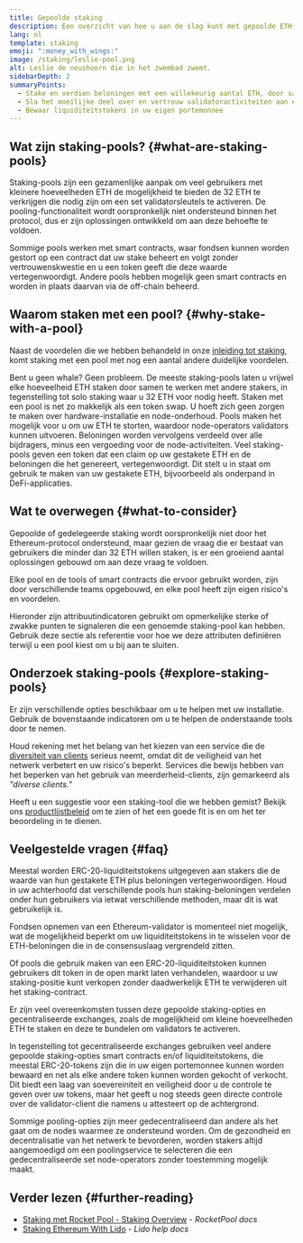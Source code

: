 ```yaml
---
title: Gepoolde staking
description: Een overzicht van hoe u aan de slag kunt met gepoolde ETH-staking
lang: nl
template: staking
emoji: ":money_with_wings:"
image: /staking/leslie-pool.png
alt: Leslie de neushoorn die in het zwembad zwemt.
sidebarDepth: 2
summaryPoints:
  - Stake en verdien beloningen met een willekeurig aantal ETH, door samen te werken met anderen
  - Sla het moeilijke deel over en vertrouw validatoractiviteiten aan een derde toe
  - Bewaar liquiditeitstokens in uw eigen portemonnee
---
```


## Wat zijn staking-pools? \{#what-are-staking-pools}

Staking-pools zijn een gezamenlijke aanpak om veel gebruikers met kleinere hoeveelheden ETH de mogelijkheid te bieden de 32 ETH te verkrijgen die nodig zijn om een set validatorsleutels te activeren. De pooling-functionaliteit wordt oorspronkelijk niet ondersteund binnen het protocol, dus er zijn oplossingen ontwikkeld om aan deze behoefte te voldoen.

Sommige pools werken met smart contracts, waar fondsen kunnen worden gestort op een contract dat uw stake beheert en volgt zonder vertrouwenskwestie en u een token geeft die deze waarde vertegenwoordigt. Andere pools hebben mogelijk geen smart contracts en worden in plaats daarvan via de off-chain beheerd.

## Waarom staken met een pool? \{#why-stake-with-a-pool}

Naast de voordelen die we hebben behandeld in onze [inleiding tot staking](/staking/), komt staking met een pool met nog een aantal andere duidelijke voordelen.

<CardGrid>
  <Card title="Lage barrière voor instap" emoji="🐟">
    Bent u geen whale? Geen probleem. De meeste staking-pools laten u vrijwel elke hoeveelheid ETH staken door samen te werken met andere stakers, in tegenstelling tot solo staking waar u 32 ETH voor nodig heeft.
  </Card>
  <Card title="Stake vandaag nog" emoji=":stopwatch:">
    Staken met een pool is net zo makkelijk als een token swap. U hoeft zich geen zorgen te maken over hardware-installatie en node-onderhoud. Pools maken het mogelijk voor u om uw ETH te storten, waardoor node-operators validators kunnen uitvoeren. Beloningen worden vervolgens verdeeld over alle bijdragers, minus een vergoeding voor de node-activiteiten.
  </Card>
  <Card title="Liquiditeitstokens" emoji=":droplet:">
    Veel staking-pools geven een token dat een claim op uw gestakete ETH en de beloningen die het genereert, vertegenwoordigt. Dit stelt u in staat om gebruik te maken van uw gestakete ETH, bijvoorbeeld als onderpand in DeFi-applicaties.
  </Card>
</CardGrid>

<StakingComparison page="pools" />

## Wat te overwegen \{#what-to-consider}

Gepoolde of gedelegeerde staking wordt oorspronkelijk niet door het Ethereum-protocol ondersteund, maar gezien de vraag die er bestaat van gebruikers die minder dan 32 ETH willen staken, is er een groeiend aantal oplossingen gebouwd om aan deze vraag te voldoen.

Elke pool en de tools of smart contracts die ervoor gebruikt worden, zijn door verschillende teams opgebouwd, en elke pool heeft zijn eigen risico's en voordelen.

Hieronder zijn attribuutindicatoren gebruikt om opmerkelijke sterke of zwakke punten te signaleren die een genoemde staking-pool kan hebben. Gebruik deze sectie als referentie voor hoe we deze attributen definiëren terwijl u een pool kiest om u bij aan te sluiten.

<StakingConsiderations page="pools" />

## Onderzoek staking-pools \{#explore-staking-pools}

Er zijn verschillende opties beschikbaar om u te helpen met uw installatie. Gebruik de bovenstaande indicatoren om u te helpen de onderstaande tools door te nemen.

<InfoBanner emoji="⚠️" isWarning>
Houd rekening met het belang van het kiezen van een service die de <a href="/developers/docs/nodes-and-clients/client-diversity/">diversiteit van clients</a> serieus neemt, omdat dit de veiligheid van het netwerk verbetert en uw risico's beperkt. Services die bewijs hebben van het beperken van het gebruik van meerderheid-clients, zijn gemarkeerd als <em style={{ textTransform: "uppercase" }}>"diverse clients."</em>
</InfoBanner>

<StakingProductsCardGrid category="pools" />

Heeft u een suggestie voor een staking-tool die we hebben gemist? Bekijk ons [productlijstbeleid](/contributing/adding-staking-products/) om te zien of het een goede fit is en om het ter beoordeling in te dienen.

## Veelgestelde vragen \{#faq}

<ExpandableCard title="Hoe verdien ik beloningen?">
Meestal worden ERC-20-liquiditeitstokens uitgegeven aan stakers die de waarde van hun gestakete ETH plus beloningen vertegenwoordigen. Houd in uw achterhoofd dat verschillende pools hun staking-beloningen verdelen onder hun gebruikers via ietwat verschillende methoden, maar dit is wat gebruikelijk is.
</ExpandableCard>

<ExpandableCard title="Wanneer kan ik mijn stake opnemen?">

Fondsen opnemen van een Ethereum-validator is momenteel niet mogelijk, wat de mogelijkheid beperkt om uw liquiditeitstokens in te wisselen voor de ETH-beloningen die in de consensuslaag vergrendeld zitten.

Of pools die gebruik maken van een ERC-20-liquiditeitstoken kunnen gebruikers dit token in de open markt laten verhandelen, waardoor u uw staking-positie kunt verkopen zonder daadwerkelijk ETH te verwijderen uit het staking-contract.
</ExpandableCard>

<ExpandableCard title="Is dit anders dan staking met mijn exchange?">
Er zijn veel overeenkomsten tussen deze gepoolde staking-opties en gecentraliseerde exchanges, zoals de mogelijkheid om kleine hoeveelheden ETH te staken en deze te bundelen om validators te activeren.

In tegenstelling tot gecentraliseerde exchanges gebruiken veel andere gepoolde staking-opties smart contracts en/of liquiditeitstokens, die meestal ERC-20-tokens zijn die in uw eigen portemonnee kunnen worden bewaard en net als elke andere token kunnen worden gekocht of verkocht. Dit biedt een laag van soevereiniteit en veiligheid door u de controle te geven over uw tokens, maar het geeft u nog steeds geen directe controle over de validator-client die namens u attesteert op de achtergrond.

Sommige pooling-opties zijn meer gedecentraliseerd dan andere als het gaat om de nodes waarmee ze ondersteund worden. Om de gezondheid en decentralisatie van het netwerk te bevorderen, worden stakers altijd aangemoedigd om een poolingservice te selecteren die een gedecentraliseerde set node-operators zonder toestemming mogelijk maakt.
</ExpandableCard>

## Verder lezen \{#further-reading}

- [Staking met Rocket Pool - Staking Overview](https://docs.rocketpool.net/guides/staking/overview.html) - _RocketPool docs_
- [Staking Ethereum With Lido](https://help.lido.fi/en/collections/2947324-staking-ethereum-with-lido) - _Lido help docs_

